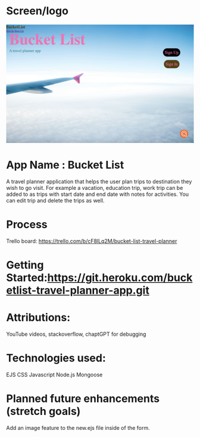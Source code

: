 # Screen/logo
![bucketlist](public/images/bucketlist.png)
# App Name : Bucket List 
A travel planner application that helps the user plan trips to destination they wish to go visit. For example a vacation, education trip, work trip can be added to as trips with start date and end date with notes for activities. You can edit trip and delete the trips as well.

# Process 
Trello board: 
https://trello.com/b/cF8lLq2M/bucket-list-travel-planner
 

# Getting Started:https://git.heroku.com/bucketlist-travel-planner-app.git

# Attributions: 
YouTube videos, stackoverflow, chaptGPT for debugging

# Technologies used: 
EJS
CSS
Javascript
Node.js
Mongoose

# Planned future enhancements (stretch goals)
Add an image feature to the new.ejs file inside of the form.
